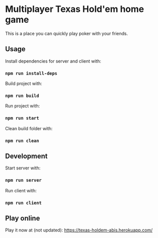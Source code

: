 # Multiplayer Texas Hold'em home game

This is a place you can quickly play poker with your friends.

## Usage

Install dependencies for server and client with:

### `npm run install-deps`

Build project with:

### `npm run build`

Run project with:

### `npm run start`

Clean build folder with:

### `npm run clean`

## Development

Start server with:

### `npm run server`

Run client with:

### `npm run client`

## Play online

Play it now at (not updated): https://texas-holdem-abis.herokuapp.com/